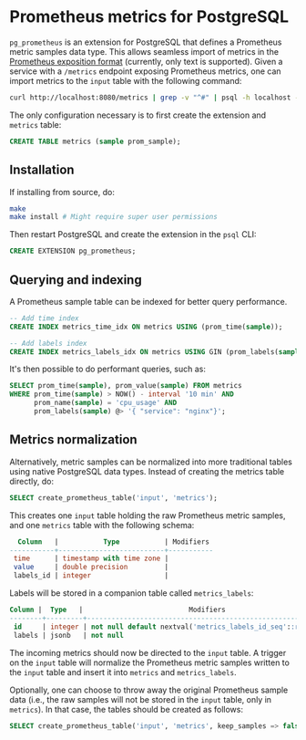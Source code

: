 # Prometheus metrics for PostgreSQL

`pg_prometheus` is an extension for PostgreSQL that defines a
Prometheus metric samples data type. This allows seamless import of
metrics in the
[Prometheus exposition format](https://prometheus.io/docs/instrumenting/exposition_formats/)
(currently, only text is supported). Given a service with a `/metrics`
endpoint exposing Prometheus metrics, one can import metrics to the
`input` table with the following command:

```bash
curl http://localhost:8080/metrics | grep -v "^#" | psql -h localhost -U postgres -p 5432 -c "COPY metrics FROM STDIN"
```

The only configuration necessary is to first create the extension and
`metrics` table:

```SQL
CREATE TABLE metrics (sample prom_sample);
```

## Installation

If installing from source, do:

```bash
make 
make install # Might require super user permissions
```

Then restart PostgreSQL and create the extension in the `psql` CLI:

```SQL
CREATE EXTENSION pg_prometheus;
```

## Querying and indexing

A Prometheus sample table can be indexed for better query performance.

```SQL
-- Add time index
CREATE INDEX metrics_time_idx ON metrics USING (prom_time(sample));

-- Add labels index
CREATE INDEX metrics_labels_idx ON metrics USING GIN (prom_labels(sample));
```

It's then possible to do performant queries, such as:

```SQL
SELECT prom_time(sample), prom_value(sample) FROM metrics 
WHERE prom_time(sample) > NOW() - interval '10 min' AND
      prom_name(sample) = 'cpu_usage' AND
      prom_labels(sample) @> '{ "service": "nginx"}';
```

## Metrics normalization

Alternatively, metric samples can be normalized into more traditional
tables using native PostgreSQL data types. Instead of creating the metrics
table directly, do:

```SQL
SELECT create_prometheus_table('input', 'metrics');
```

This creates one `input` table holding the raw Prometheus metric
samples, and one `metrics` table with the following schema:

```SQL
  Column   |           Type           | Modifiers
-----------+--------------------------+-----------
 time      | timestamp with time zone |
 value     | double precision         |
 labels_id | integer                  |
```

Labels will be stored in a companion table called `metrics_labels`:

```SQL
Column |  Type   |                          Modifiers
--------+---------+-------------------------------------------------------------
 id     | integer | not null default nextval('metrics_labels_id_seq'::regclass)
 labels | jsonb   | not null
```

The incoming metrics should now be directed to the `input` table. A
trigger on the `input` table will normalize the Prometheus metric
samples written to the `input` table and insert it into `metrics` and
`metrics_labels`.

Optionally, one can choose to throw away the original Prometheus
sample data (i.e., the raw samples will not be stored in the `input`
table, only in `metrics`). In that case, the tables should be created
as follows:

```SQL
SELECT create_prometheus_table('input', 'metrics', keep_samples => false);
```
